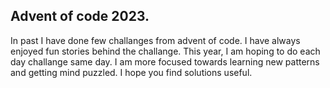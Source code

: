 ## Advent of code 2023.

In past I have done few challanges from advent of code.
I have always enjoyed fun stories behind the challange.
This year, I am hoping to do each day challange same day.
I am more focused towards learning new patterns and getting mind puzzled.
I hope you find solutions useful.